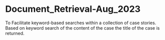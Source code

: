 # Document_Retrieval-Aug_2023
To Facilitate keyword-based searches within a collection of case stories. Based on keyword search of the content of the case the title of the case is returned.
